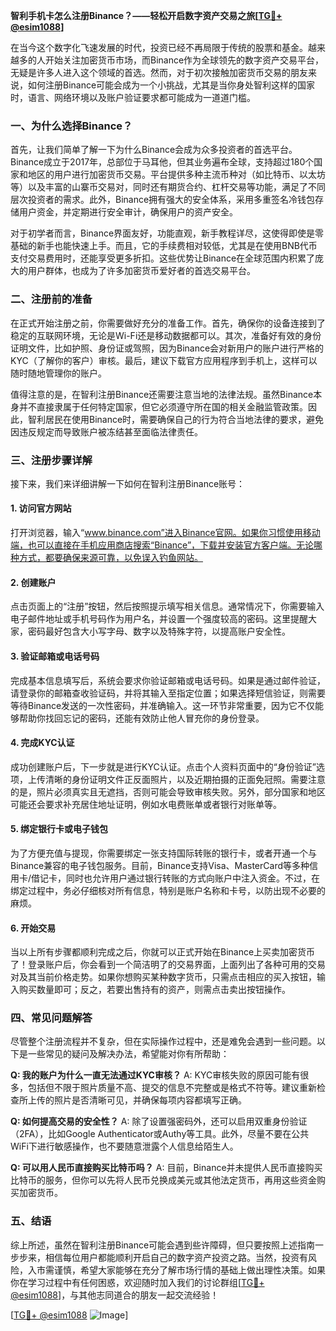 **智利手机卡怎么注册Binance？——轻松开启数字资产交易之旅[[TG💪+ @esim1088](https://t.me/s/esim1088)]**

在当今这个数字化飞速发展的时代，投资已经不再局限于传统的股票和基金。越来越多的人开始关注加密货币市场，而Binance作为全球领先的数字资产交易平台，无疑是许多人进入这个领域的首选。然而，对于初次接触加密货币交易的朋友来说，如何注册Binance可能会成为一个小挑战，尤其是当你身处智利这样的国家时，语言、网络环境以及账户验证要求都可能成为一道道门槛。

### **一、为什么选择Binance？**
首先，让我们简单了解一下为什么Binance会成为众多投资者的首选平台。Binance成立于2017年，总部位于马耳他，但其业务遍布全球，支持超过180个国家和地区的用户进行加密货币交易。平台提供多种主流币种对（如比特币、以太坊等）以及丰富的山寨币交易对，同时还有期货合约、杠杆交易等功能，满足了不同层次投资者的需求。此外，Binance拥有强大的安全体系，采用多重签名冷钱包存储用户资金，并定期进行安全审计，确保用户的资产安全。

对于初学者而言，Binance界面友好，功能直观，新手教程详尽，这使得即使是零基础的新手也能快速上手。而且，它的手续费相对较低，尤其是在使用BNB代币支付交易费用时，还能享受更多折扣。这些优势让Binance在全球范围内积累了庞大的用户群体，也成为了许多加密货币爱好者的首选交易平台。

### **二、注册前的准备**
在正式开始注册之前，你需要做好充分的准备工作。首先，确保你的设备连接到了稳定的互联网环境，无论是Wi-Fi还是移动数据都可以。其次，准备好有效的身份证明文件，比如护照、身份证或驾照，因为Binance会对新用户的账户进行严格的KYC（了解你的客户）审核。最后，建议下载官方应用程序到手机上，这样可以随时随地管理你的账户。

值得注意的是，在智利注册Binance还需要注意当地的法律法规。虽然Binance本身并不直接隶属于任何特定国家，但它必须遵守所在国的相关金融监管政策。因此，智利居民在使用Binance时，需要确保自己的行为符合当地法律的要求，避免因违反规定而导致账户被冻结甚至面临法律责任。

### **三、注册步骤详解**
接下来，我们来详细讲解一下如何在智利注册Binance账号：

#### **1. 访问官方网站**
打开浏览器，输入“www.binance.com”进入Binance官网。如果你习惯使用移动端，也可以直接在手机应用商店搜索“Binance”，下载并安装官方客户端。无论哪种方式，都要确保来源可靠，以免误入钓鱼网站。

#### **2. 创建账户**
点击页面上的“注册”按钮，然后按照提示填写相关信息。通常情况下，你需要输入电子邮件地址或手机号码作为用户名，并设置一个强度较高的密码。这里提醒大家，密码最好包含大小写字母、数字以及特殊字符，以提高账户安全性。

#### **3. 验证邮箱或电话号码**
完成基本信息填写后，系统会要求你验证邮箱或电话号码。如果是通过邮件验证，请登录你的邮箱查收验证码，并将其输入至指定位置；如果选择短信验证，则需要等待Binance发送的一次性密码，并准确输入。这一环节非常重要，因为它不仅能够帮助你找回忘记的密码，还能有效防止他人冒充你的身份登录。

#### **4. 完成KYC认证**
成功创建账户后，下一步就是进行KYC认证。点击个人资料页面中的“身份验证”选项，上传清晰的身份证明文件正反面照片，以及近期拍摄的正面免冠照。需要注意的是，照片必须真实且无遮挡，否则可能会导致审核失败。另外，部分国家和地区可能还会要求补充居住地址证明，例如水电费账单或者银行对账单等。

#### **5. 绑定银行卡或电子钱包**
为了方便充值与提现，你需要绑定一张支持国际转账的银行卡，或者开通一个与Binance兼容的电子钱包服务。目前，Binance支持Visa、MasterCard等多种信用卡/借记卡，同时也允许用户通过银行转账的方式向账户中注入资金。不过，在绑定过程中，务必仔细核对所有信息，特别是账户名称和卡号，以防出现不必要的麻烦。

#### **6. 开始交易**
当以上所有步骤都顺利完成之后，你就可以正式开始在Binance上买卖加密货币了！登录账户后，你会看到一个简洁明了的交易界面，上面列出了各种可用的交易对及其当前价格走势。如果你想购买某种数字货币，只需点击相应的买入按钮，输入购买数量即可；反之，若要出售持有的资产，则需点击卖出按钮操作。

### **四、常见问题解答**
尽管整个注册流程并不复杂，但在实际操作过程中，还是难免会遇到一些问题。以下是一些常见的疑问及解决办法，希望能对你有所帮助：

**Q: 我的账户为什么一直无法通过KYC审核？**
A: KYC审核失败的原因可能有很多，包括但不限于照片质量不高、提交的信息不完整或是格式不符等。建议重新检查所上传的照片是否清晰可见，并确保每项内容都填写正确。

**Q: 如何提高交易的安全性？**
A: 除了设置强密码外，还可以启用双重身份验证（2FA），比如Google Authenticator或Authy等工具。此外，尽量不要在公共WiFi下进行敏感操作，也不要随意泄露个人信息给陌生人。

**Q: 可以用人民币直接购买比特币吗？**
A: 目前，Binance并未提供人民币直接购买比特币的服务，但你可以先将人民币兑换成美元或其他法定货币，再用这些资金购买加密货币。

### **五、结语**
综上所述，虽然在智利注册Binance可能会遇到些许障碍，但只要按照上述指南一步步来，相信每位用户都能顺利开启自己的数字资产投资之路。当然，投资有风险，入市需谨慎，希望大家能够在充分了解市场行情的基础上做出理性决策。如果你在学习过程中有任何困惑，欢迎随时加入我们的讨论群组[[TG💪+ @esim1088](https://t.me/s/esim1088)]，与其他志同道合的朋友一起交流经验！

[[TG💪+ @esim1088](https://t.me/s/esim1088) ![Image](https://i.postimg.cc/4NQfJmqS/Snipaste-2025-05-13-00-14-12.png)]